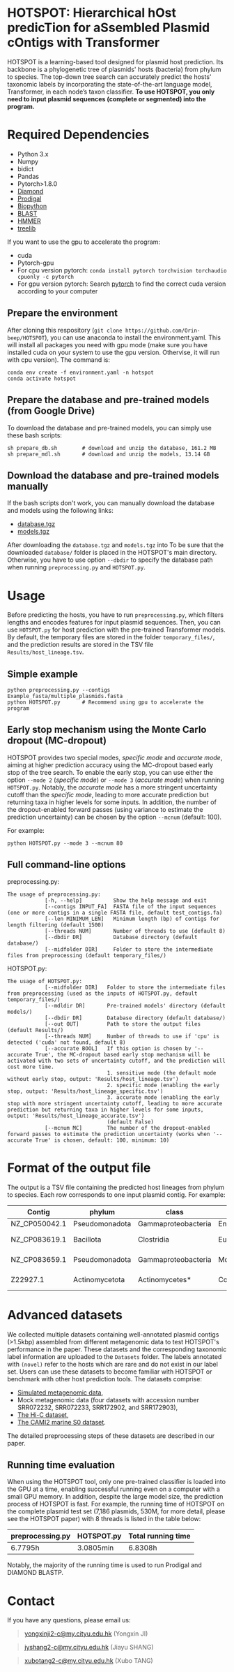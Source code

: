 # HOTSPOT: Hierarchical hOst predicTion for aSsembled Plasmid cOntigs with Transformer

HOTSPOT is a learning-based tool designed for plasmid host prediction. Its backbone is a phylogenetic tree of plasmids' hosts (bacteria) from phylum to species. The top-down tree search can accurately predict the hosts' taxonomic labels by incorporating the state-of-the-art language model, Transformer, in each node’s taxon classifier. __To use HOTSPOT, you only need to input plasmid sequences (complete or segmented) into the program.__


# Required Dependencies
* Python 3.x
* Numpy
* bidict
* Pandas
* Pytorch>1.8.0
* [Diamond](https://github.com/bbuchfink/diamond)
* [Prodigal](https://github.com/hyattpd/Prodigal)
* [Biopython](https://biopython.org/)
* [BLAST](https://blast.ncbi.nlm.nih.gov/Blast.cgi)
* [HMMER](http://hmmer.org/)
* [treelib](https://pypi.org/project/treelib/)

If you want to use the gpu to accelerate the program:
* cuda
* Pytorch-gpu
* For cpu version pytorch: ```conda install pytorch torchvision torchaudio cpuonly -c pytorch```
* For gpu version pytorch: Search [pytorch](https://pytorch.org/) to find the correct cuda version according to your computer


## Prepare the environment
After cloning this respository (```git clone https://github.com/Orin-beep/HOTSPOT```), you can use anaconda to install the environment.yaml. This will install all packages you need with gpu mode (make sure you have installed cuda on your system to use the gpu version. Othervise, it will run with cpu version). The command is: 
```
conda env create -f environment.yaml -n hotspot
conda activate hotspot
```


## Prepare the database and pre-trained models (from Google Drive)
To download the database and pre-trained models, you can simply use these bash scripts: 
```
sh prepare_db.sh        # download and unzip the database, 161.2 MB
sh prepare_mdl.sh       # download and unzip the models, 13.14 GB
```


## Download the database and pre-trained models manually
If the bash scripts don't work, you can manually download the database and models using the following links:
* [database.tgz](https://drive.google.com/file/d/1VIbfp35X5JMiA7BfOS3lNBycT73uFcTN/view)
* [models.tgz](https://drive.google.com/file/d/1L6ogZhdAWJ7Ns8Hz59m7W2kFPMcMTC6u/view)

After downloading the `database.tgz` and `models.tgz` into 
To be sure that the downloaded `database/` folder is placed in the HOTSPOT's main directory. Otherwise, you have to use option `--dbdir` to specify the database path when running `preprocessing.py` and `HOTSPOT.py`.



# Usage
Before predicting the hosts, you have to run `preprocessing.py`, which filters lengths and encodes features for input plasmid sequences. Then, you can use `HOTSPOT.py` for host prediction with the pre-trained Transformer models. By default, the temporary files are stored in the folder `temporary_files/`, and the prediction results are stored in the TSV file `Results/host_lineage.tsv`.

## Simple example
```
python preprocessing.py --contigs Example_fasta/multiple_plasmids.fasta
python HOTSPOT.py       # Recommend using gpu to accelerate the program
```





## Early stop mechanism using the Monte Carlo dropout (MC-dropout)
HOTSPOT provides two special modes, *specific mode* and *accurate mode*, aiming at higher prediction accuracy using the MC-dropout based early stop of the tree search. To enable the early stop, you can use either the option `--mode 2` (*specific mode*) or `--mode 3` (*accurate mode*) when running `HOTSPOT.py`. Notably, the *accurate mode* has a more stringent uncertainty cutoff than the *specific mode*, leading to more accurate prediction but returning taxa in higher levels for some inputs. In addition, the number of the dropout-enabled forward passes (using variance to estimate the prediction uncertainty) can be chosen by the option `--mcnum` (default: 100).

For example:
```
python HOTSPOT.py --mode 3 --mcnum 80
```


## Full command-line options
preprocessing.py:
```
The usage of preprocessing.py:
            [-h, --help]          Show the help message and exit
            [--contigs INPUT_FA]  FASTA file of the input sequences (one or more contigs in a single FASTA file, default test_contigs.fa)
            [--len MINIMUM_LEN]   Minimum length (bp) of contigs for length filtering (default 1500)
            [--threads NUM]       Number of threads to use (default 8)
            [--dbdir DR]          Database directory (default database/)
            [--midfolder DIR]     Folder to store the intermediate files from preprocessing (default temporary_files/)

```

HOTSPOT.py:
```
The usage of HOTSPOT.py:
            [--midfolder DIR]   Folder to store the intermediate files from preprocessing (used as the inputs of HOTSPOT.py, default temporary_files/)
            [--mdldir DR]       Pre-trained models' directory (default models/)
            [--dbdir DR]        Database directory (default database/)
            [--out OUT]         Path to store the output files (default Results/)
            [--threads NUM]     Number of threads to use if 'cpu' is detected ('cuda' not found, default 8)
            [--accurate BOOL]   If this option is chosen by '--accurate True', the MC-dropout based early stop mechanism will be activated with two sets of uncertainty cutoff, and the prediction will cost more time.
                                1. sensitive mode (the default mode without early stop, output: 'Results/host_lineage.tsv')
                                2. specific mode (enabling the early stop, output: 'Results/host_lineage_specific.tsv')
                                3. accurate mode (enabling the early stop with more stringent uncertainty cutoff, leading to more accurate prediction but returning taxa in higher levels for some inputs, output: 'Results/host_lineage_accurate.tsv')
                                (default False)
            [--mcnum MC]        The number of the dropout-enabled forward passes to estimate the prediction uncertainty (works when '--accurate True' is chosen, default: 100, minimum: 10)

```


# Format of the output file
The output is a TSV file containing the predicted host lineages from phylum to species. Each row corresponds to one input plasmid contig. For example:

| Contig | phylum | class | order | family | genus | species |
| ------------- | ------------- | ------------- | ------------- | ------------- | ------------- | ------------- |
| NZ_CP050042.1  | Pseudomonadota  | Gammaproteobacteria  | Enterobacterales  | Enterobacteriaceae  | Escherichia  | Escherichia coli  | 
| NZ_CP083619.1  | Bacillota  | Clostridia  | Eubacteriales*  | Peptostreptococcaceae  | Clostridioides*  | Clostridioides difficile*  |
| NZ_CP083659.1  | Pseudomonadota  | Gammaproteobacteria  | Moraxellales  | Moraxellaceae*  | Acinetobacter  | Acinetobacter variabilis  |
| Z22927.1  | Actinomycetota  | Actinomycetes*  | Corynebacteriales  | Corynebacteriaceae  | Corynebacterium*  | Corynebacterium glutamicum*  |


# Advanced datasets
We collected multiple datasets containing well-annotated plasmid contigs (>1.5kbp) assembled from different metagenomic data to test HOTSPOT's performance in the paper. These datasets and the corresponding taxonomic label information are uploaded to the `Datasets` folder. The labels annotated with `(novel)` refer to the hosts which are rare and do not exist in our label set. Users can use these datasets to become familiar with HOTSPOT or benchmark with other host prediction tools. The datasets comprise:
* [Simulated metagenomic data](https://github.com/fmaguire/MAG_gi_plasmid_analysis),
* Mock metagenomic data (four datasets with accession number SRR072232, SRR072233, SRR172902, and SRR172903),
* [The Hi-C dataset](https://osf.io/ezb8j/wiki/home/),
* [The CAMI2 marine S0 dataset](https://www.microbiome-cosi.org/cami/cami/cami2).

The detailed preprocessing steps of these datasets are described in our paper.


## Running time evaluation
When using the HOTSPOT tool, only one pre-trained classifier is loaded into the GPU at a time, enabling successful running even on a computer with a small GPU memory. In addition, despite the large model size, the prediction process of HOTSPOT is fast. For example, the running time of HOTSPOT on the complete plasmid test set (7,186 plasmids, 530M, for more detail, please see the HOTSPOT paper) with 8 threads is listed in the table below:

| preprocessing.py | HOTSPOT.py | Total running time |
| ------------- | ------------- | ------------- |
| 6.7795h | 3.0805min | 6.8308h |

Notably, the majority of the running time is used to run Prodigal and DIAMOND BLASTP.


# Contact
If you have any questions, please email us:
  
>yongxinji2-c@my.cityu.edu.hk (Yongxin JI)
  
>jyshang2-c@my.cityu.edu.hk (Jiayu SHANG)
  
>xubotang2-c@my.cityu.edu.hk (Xubo TANG)
